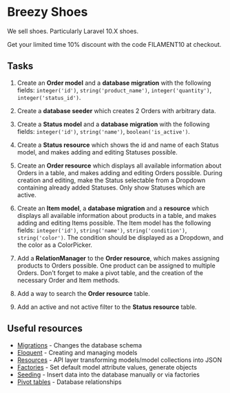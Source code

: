 # Breezy Shoes

We sell shoes. Particularly Laravel 10.X shoes.

Get your limited time 10% discount with the code FILAMENT10 at checkout.

## Tasks

1. Create an **Order model** and a **database migration** with the following fields: `integer('id')`, `string('product_name')`, `integer('quantity')`, `integer('status_id')`.

2. Create a **database seeder** which creates 2 Orders with arbitrary data.

3. Create a **Status model** and a **database migration** with the following fields: `integer('id')`, `string('name')`, `boolean('is_active')`.

4. Create a **Status resource** which shows the id and name of each Status model, and makes adding and editing Statuses possible.

5. Create an **Order resource** which displays all available information about Orders in a table, and makes adding and editing Orders possible. During creation and editing, make the Status selectable from a Dropdown containing already added Statuses. Only show Statuses which are active.

6. Create an **Item model**, a **database migration** and a **resource** which displays all available information about products in a table, and makes adding and editing Items possible. The Item model has the following fields: `integer('id')`, `string('name')`, `string('condition')`, `string('color')`. The condition should be displayed as a Dropdown, and the color as a ColorPicker.

7. Add a **RelationManager** to the **Order resource**, which makes assigning products to Orders possible. One product can be assigned to multiple Orders. Don't forget to make a pivot table, and the creation of the necessary Order and Item methods.

8. Add a way to search the **Order resource** table.

9. Add an active and not active filter to the **Status resource** table.

## Useful resources

- [Migrations](https://laravel.com/docs/10.x/migrations) - Changes the database schema
- [Eloquent](https://laravel.com/docs/10.x/eloquent) - Creating and managing models
- [Resources](https://laravel.com/docs/10.x/eloquent-resources) - API layer transforming models/model collections into JSON
- [Factories](https://laravel.com/docs/10.x/eloquent-factories) - Set default model attribute values, generate objects
- [Seeding](https://laravel.com/docs/10.x/seeding) - Insert data into the database manually or via factories
- [Pivot tables](https://laravel.com/docs/10.x/eloquent-relationships) - Database relationships
